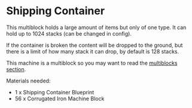 # Shipping Container

This multiblock holds a large amount of items but only of one type. It can hold up to 1024 stacks (can be changed in config).

If the container is broken the content will be dropped to the ground, but there is a limit of how many stack it can drop, by default is 128 stacks.

This machine is a multiblock so you may want to read the [multiblocks section](6-multiblocks).

Materials needed:
- 1  x Shipping Container Blueprint
- 56 x Corrugated Iron Machine Block

